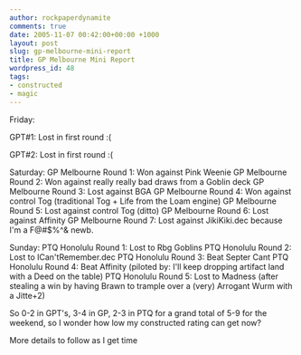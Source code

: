 ```yaml
---
author: rockpaperdynamite
comments: true
date: 2005-11-07 00:42:00+00:00 +1000
layout: post
slug: gp-melbourne-mini-report
title: GP Melbourne Mini Report
wordpress_id: 48
tags:
- constructed
- magic
---
```


Friday:

GPT#1: Lost in first round :(

GPT#2: Lost in first round :(

Saturday:
GP Melbourne Round 1: Won against Pink Weenie
GP Melbourne Round 2: Won against really really bad draws from a Goblin deck
GP Melbourne Round 3: Lost against BGA
GP Melbourne Round 4: Won against control Tog (traditional Tog + Life from the Loam engine)
GP Melbourne Round 5: Lost against control Tog (ditto)
GP Melbourne Round 6: Lost against Affinity
GP Melbourne Round 7: Lost against JikiKiki.dec because I'm a F@#$%^& newb.

Sunday:
PTQ Honolulu Round 1: Lost to Rbg Goblins
PTQ Honolulu Round 2: Lost to ICan'tRemember.dec
PTQ Honolulu Round 3: Beat Septer Cant
PTQ Honolulu Round 4: Beat Affinity (piloted by: I'll keep dropping artifact land with a Deed on the table)
PTQ Honolulu Round 5: Lost to Madness (after stealing a win by having Brawn to trample over a (very) Arrogant Wurm with a Jitte+2)

So 0-2 in GPT's, 3-4 in GP, 2-3 in PTQ for a grand total of 5-9 for the weekend, so I wonder how low my constructed rating can get now?

More details to follow as I get time
